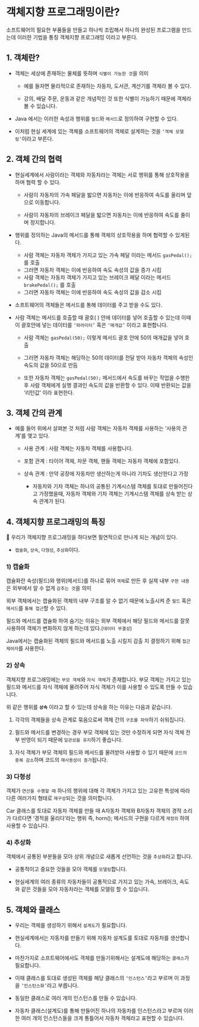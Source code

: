 # 객체지향 프로그래밍이란?

소프트웨어의 필요한 부품들을 만들고 하나씩 조립해서 하나의 완성된 프로그램을 만드는데 이러한 기법을 통칭 객체지향 프로그래밍 이라고 부른다.

## 1. 객체란?

- 객체는 세상에 존재하는 물체를 뜻하며 `식별이 가능한 것`을 의미

  - 예를 들자면 물리적으로 존재하는 자동차, 도서관, 계산기를 객체라 볼 수 있다.

  - 강의, 배달 주문, 운동과 같은 개념적인 것 또한 식별이 가능하기 때문에 객체라 볼 수 있습니다.

- Java 에서는 이러한 속성과 행위를 `필드`와 `메서드`로 정의하여 구현할 수 있다.

- 이처럼 현실 세계에 있는 객체를 소프트웨어의 객체로 설계하는 것을 `‘객체 모델링’`이라고 부른다.

## 2. 객체 간의 협력

- 현실세계에서 사람이라는 객체와 자동차라는 객체는 서로 행위를 통해 상호작용을 하며 협력 할 수 있다.

  - 사람이 자동차의 가속 페달을 밟으면 자동차는 이에 반응하여 속도를 올리며 앞으로 이동합니다.

  - 사람이 자동차의 브레이크 페달을 밟으면 자동차는 이에 반응하여 속도를 줄이며 정지합니다.

- 행위를 정의하는 Java의 메서드를 통해 객체의 상호작용을 하며 협력할 수 있게된다.
  - 사람 객체는 자동차 객체가 가지고 있는 가속 페달 이라는 메서드 `gasPedal();` 를 호출
  - 그러면 자동차 객체는 이에 반응하여 속도 속성의 값을 증가 시킴
  - 사람 객체는 자동차 객체가 가지고 있는 브레이크 페달 이라는 메서드 `brakePedal();` 를 호출
  - 그러면 자동차 객체는 이에 반응하여 속도 속성의 값을 감소 시킴

- 소프트웨어의 객체들은 메서드를 통해 데이터를 주고 받을 수도 있다.

- 사람 객체는 메서드를 호출할 때 괄호( ) 안에 데이터를 넣어 호출할 수 있는데 이때 이 괄호안에 넣는 데이터를 `‘파라미터’` 혹은 `‘매개값’` 이라고 표현합니다.

  - 사람 객체는 `gasPedal(50);` 이렇게 메서드 괄호 안에 50의 매개값을 넣어 호출

  - 그러면 자동차 객체는 해당하는 50의 데이터를 전달 받아 자동차 객체의 속성인 속도의 값을 50으로 만듬

  - 또한 자동차 객체는 `gasPedal(50);` 메서드에서 속도를 바꾸는 작업을 수행한 후 사람 객체에게 실행 결과인 속도의 값을 반환할 수 있다. 이때 반환되는 값을 ‘리턴값’ 이라 표현한다.

## 3. 객체 간의 관계

- 예를 들어 위에서 살펴본 것 처럼 사람 객체는 자동차 객체를 사용하는 ‘사용의 관계’를 맺고 있다.

  - 사용 관계 : 사람 객체는 자동차 객체를 사용합니다.

  - 포함 관계 : 타이어 객체, 차문 객체, 핸들 객체는 자동차 객체에 포함있다.
  
  - 상속 관계 : 만약 공장에 자동차만 생산하는게 아니라 기차도 생산한다고 가정

    - 자동차와 기차 객체는 하나의 공통된 기계시스템 객체를 토대로 만들어진다고 가정했을때, 자동차 객체와 기차 객체는 기계시스템 객체를 상속 받는 상속 관계가 된다.

## 4. 객체지향 프로그래밍의 특징

📌 우리가 객체지향 프로그래밍을 하다보면 필연적으로 만나게 되는 개념이 있다.

- `캡슐화`, `상속`, `다형성`, `추상화`이다.

### **1) 캡슐화**

캡슐화란 속성(필드)와 행위(메서드)를 하나로 묶어 `객체`로 만든 후 실제 내부 `구현 내용`은 외부에서 알 수 없게 `감추는 것`을 의미

외부 객체에서는 캡슐화된 객체의 내부 구조를 알 수 없기 때문에 노출시켜 준 `필드` 혹은 `메서드`를 `통해 접근`할 수 있다.

필드와 메서드를 캡슐화 하여 숨기는 이유는 외부 객체에서 해당 필드와 메서드를 잘못 사용하여 객체가 변화하지 않게 하는데 있다.(`데이터 무결성`)

Java에서는 캡슐화된 객체의 필드와 메서드를 노출 시킬지 감출 지 결정하기 위해 `접근 제어자`를 사용한다.

### **2) 상속**

객체지향 프로그래밍에는 `부모 객체`와 `자식 객체`가 존재합니다.
부모 객체는 가지고 있는 필드와 메서드를 자식 객체에 물려주어 자식 객체가 이를 사용할 수 있도록 만들 수 있습니다.

위 같은 행위를 **`상속`** 이라고 할 수 있는데 상속을 하는 이유는 다음과 같습니다.

  1. 각각의 객체들을 상속 관계로 묶음으로써 객체 간의 `구조를 파악`하기 쉬워집니다.

  2. 필드와 메서드를 변경하는 경우 부모 객체에 있는 것만 수정하게 되면 자식 객체 전부 반영이 되기 때문에 `일관성을 유지`하기 좋습니다.

  3. 자식 객체가 부모 객체의 필드와 메서드를 물려받아 사용할 수 있기 때문에 `코드의 중복 감소`하며 코드의 `재사용성이 증가`됩니다.

### **3) 다형성**

객체가 `연산을 수행할 때` 하나의 행위에 대해 각 객체가 가지고 있는 고유한 특성에 따라 다른 여러가지 형태로 `재구성`되는 것을 의미합니다.

Car 클래스를 토대로 자동차 객체를 만들 때 A자동차 객체와 B자동차 객체의 경적 소리가 다르다면 ‘경적을 울리다’라는 행위 즉, horn(); 메서드의 구현을 다르게 `재정의` 하여 사용할 수 있습니다.

### **4) 추상화**

객체에서 공통된 부분들을 모아 상위 개념으로 새롭게 선언하는 것을 `추상화`라고 합니다.

- 공통적이고 중요한 것들을 모아 객체를 `모델링`합니다.

- 현실세계의 여러 종류의 자동차들이 공통적으로 가지고 있는 가속, 브레이크, 속도와 같은 것들을 모아 자동차라는 객체를 모델링 할 수 있습니다.

## 5. 객체와 클래스

- 우리는 객체를 생성하기 위해서 `설계도`가 필요합니다.

- 현실세계에서는 자동차를 만들기 위해 자동차 설계도를 토대로 자동차를 생산합니다.

- 마찬가지로 소프트웨어에서도 객체를 만들기위해서는 설계도에 해당하는 `클래스`가 필요합니다.

- 이때 클래스를 토대로 생성된 객체를 해당 클래스의 `‘인스턴스’`라고 부르며 이 과정을 `‘인스턴스화’`라고 부릅니다.

- 동일한 클래스로 여러 개의 인스턴스를 만들 수 있습니다.

- 자동차 클래스(설계도)를 통해 만들어진 하나의 자동차를 인스턴스라고 부르며 이러한 여러 개의 인스턴스들을 크게 통틀어서 자동차 객체라고 표현할 수 있습니다.
